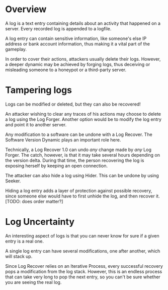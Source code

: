# Overview

A log is a text entry containing details about an activity that happened on a server. Every recorded log is appended to a logfile.

A log entry can contain sensitive information, like someone's else IP address or bank account information, thus making it a vital part of the gameplay.

In order to cover their actions, attackers usually delete their logs. However, a deeper dynamic may be achieved by forging logs, thus deceiving or misleading someone to a honeypot or a third-party server.

# Tampering logs

Logs can be modified or deleted, but they can also be recovered!

An attacker wishing to clear any traces of his actions may choose to delete a log using the Log Forger. Another option would be to modify the log entry and point it to another server.

Any modification to a software can be undone with a Log Recover. The Software Version Dynamic plays an important role here.

Technically, a Log Recover 1.0 can undo *any* change made by *any* Log Forger. The catch, however, is that it may take several hours depending on the version delta. During that time, the person recovering the log is exposing herself by keeping an open connection.

The attacker can also hide a log using Hider. This can be undone by using Seeker.

Hiding a log entry adds a layer of protection against possible recovery, since someone else would have to first unhide the log, and then recover it.[TODO: does order matter?]

# Log Uncertainty

An interesting aspect of logs is that you can never know for sure if a given entry is a real one.

A single log entry can have several modifications, one after another, which will stack up.

Since Log Recover relies on an Iterative Process, every successful recovery pops a modification from the log stack. However, this is an endless process that can take very long to pop the next entry, so you can't be sure whether you are seeing the real log.